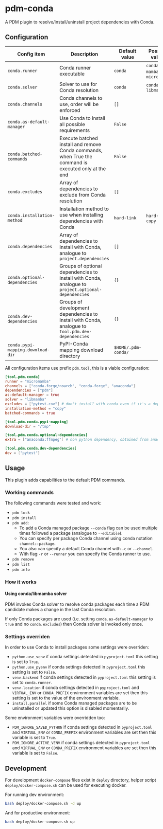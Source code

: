 # pdm-conda

A PDM plugin to resolve/install/uninstall project dependencies with Conda.

## Configuration

| Config item                       | Description                                                                                          | Default value       | Possible values                | Environment variable            |
|-----------------------------------|------------------------------------------------------------------------------------------------------|---------------------|--------------------------------|---------------------------------|
| `conda.runner`                    | Conda runner executable                                                                              | `conda`             | `conda`, `mamba`, `micromamba` | `PDM_CONDA_RUNNER`              |
| `conda.solver`                    | Solver to use for Conda resolution                                                                   | `conda`             | `conda`, `libmamba`            | `PDM_CONDA_SOLVER`              |
| `conda.channels`                  | Conda channels to use, order will be enforced                                                        | `[]`                |                                |                                 |
| `conda.as-default-manager`        | Use Conda to install all possible requirements                                                       | `False`             |                                | `PDM_CONDA_AS_DEFAULT_MANAGER`  |
| `conda.batched-commands`          | Execute batched install and remove Conda commands, when True the command is executed only at the end | `False`             |                                | `PDM_CONDA_BATCHED_COMMANDS`    |
| `conda.excludes`                  | Array of dependencies to exclude from Conda resolution                                               | `[]`                |                                |                                 |
| `conda.installation-method`       | Installation method to use when installing dependencies with Conda                                   | `hard-link`         | `hard-link`, `copy`            | `PDM_CONDA_INSTALLATION_METHOD` |
| `conda.dependencies`              | Array of dependencies to install with Conda, analogue to `project.dependencies`                      | `[]`                |                                |                                 |
| `conda.optional-dependencies`     | Groups of optional dependencies to install with Conda, analogue to `project.optional-dependencies`   | `{}`                |                                |                                 |
| `conda.dev-dependencies`          | Groups of development dependencies to install with Conda, analogue to `tool.pdm.dev-dependencies`    | `{}`                |                                |                                 |
| `conda.pypi-mapping.download-dir` | PyPI-Conda mapping download directory                                                                | `$HOME/.pdm-conda/` |                                | `PDM_CONDA_PYPI_MAPPING_DIR`    |

All configuration items use prefix `pdm.tool`, this is a viable configuration:

```toml
[tool.pdm.conda]
runner = "micromamba"
channels = ["conda-forge/noarch", "conda-forge", "anaconda"]
dependencies = ["pdm"]
as-default-manager = true
solver = "libmamba"
excludes = ["pytest-cov"] # don't install with conda even if it's a dependency from other packages
installation-method = "copy"
batched-commands = true

[tool.pdm.conda.pypi-mapping]
download-dir = "/tmp"

[tool.pdm.conda.optional-dependencies]
extra = ["anaconda:ffmpeg"] # non python dependency, obtained from anaconda channel

[tool.pdm.conda.dev-dependencies]
dev = ["pytest"]
```

## Usage

This plugin adds capabilities to the default PDM commands.

### Working commands

The following commands were tested and work:

* `pdm lock`
* `pdm install`
* `pdm add`:
    * To add a Conda managed package `--conda` flag can be used multiple times followed a package (analogue
      to `--editable`).
    * You can specify per package Conda channel using conda notation `channel::package`.
    * You also can specify a default Conda channel with `-c` or `--channel`.
    * With flag `-r` or `--runner` you can specify the Conda runner to use.
* `pdm remove`
* `pdm list`
* `pdm info`

### How it works

#### Using conda/libmamba solver

PDM invokes Conda solver to resolve conda packages each time a PDM candidate makes a change in the last Conda
resolution.

If only Conda packages are used (i.e. setting `conda.as-default-manager` to `true` and no `conda.excludes`) then Conda
solver is invoked only once.

### Settings overriden

In order to use Conda to install packages some settings were overriden:

* `python.use_venv` if conda settings detected in `pyproject.toml` this setting is set to `True`.
* `python.use_pyenv` if conda settings detected in `pyproject.toml` this setting is set to `False`.
* `venv.backend` if conda settings detected in `pyproject.toml` this setting is set to `conda.runner`.
* `venv.location` if conda settings detected in `pyproject.toml` and `VIRTUAL_ENV` or `CONDA_PREFIX` environment
  variables are set then this setting is set to the value of the environment variable.
* `install.parallel` if some Conda managed packages are to be uninstalled or updated this option is disabled
  momentarily.

Some environment variables were overridden too:

* `PDM_IGNORE_SAVED_PYTHON` if conda settings detected in `pyproject.toml` and `VIRTUAL_ENV` or `CONDA_PREFIX` environment
  variables are set then this variable is set to `True`.
* `PDM_IGNORE_ACTIVE_VENV` if conda settings detected in `pyproject.toml` and `VIRTUAL_ENV` or `CONDA_PREFIX` environment
  variables are set then this variable is set to `False`.

## Development

For development `docker-compose` files exist in `deploy` directory, helper script `deploy/docker-compose.sh` can be used
for executing docker.

For running dev environment:

```bash
bash deploy/docker-compose.sh -d up
```

And for productive environment:

```bash
bash deploy/docker-compose.sh up
```
